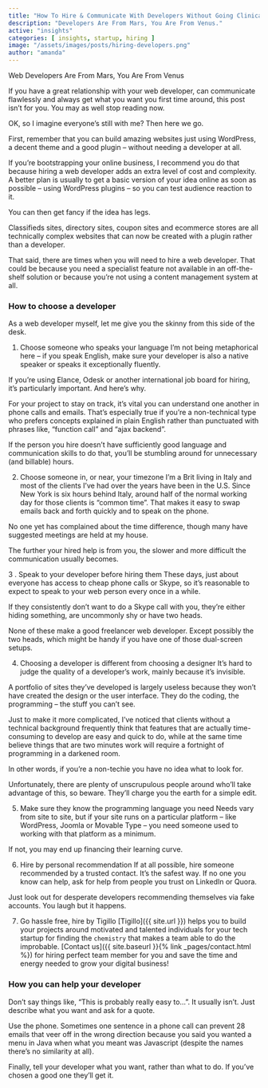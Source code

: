 ```yaml
---
title: "How To Hire & Communicate With Developers Without Going Clinically Insane"
description: "Developers Are From Mars, You Are From Venus."
active: "insights"
categories: [ insights, startup, hiring ]
image: "/assets/images/posts/hiring-developers.png"
author: "amanda"
---
```

Web Developers Are From Mars, You Are From Venus

If you have a great relationship with your web developer, can communicate flawlessly and always get what you want you first time around, this post isn’t for you. You may as well stop reading now.

OK, so I imagine everyone’s still with me? Then here we go.

First, remember that you can build amazing websites just using WordPress, a decent theme and a good plugin – without needing a developer at all.

If you’re bootstrapping your online business, I recommend you do that because hiring a web developer adds an extra level of cost and complexity. A better plan is usually to get a basic version of your idea online as soon as possible – using WordPress plugins – so you can test audience reaction to it.

You can then get fancy if the idea has legs.

Classifieds sites, directory sites, coupon sites and ecommerce stores are all technically complex websites that can now be created with a plugin rather than a developer.

That said, there are times when you will need to hire a web developer. That could be because you need a specialist feature not available in an off-the-shelf solution or because you’re not using a content management system at all.

### How to choose a developer
As a web developer myself, let me give you the skinny from this side of the desk.

1. Choose someone who speaks your language
I’m not being metaphorical here – if you speak English, make sure your developer is also a native speaker or speaks it exceptionally fluently.

If you’re using Elance, Odesk or another international job board for hiring, it’s particularly important. And here’s why.

For your project to stay on track, it’s vital you can understand one another in phone calls and emails. That’s especially true if you’re a non-technical type who prefers concepts explained in plain English rather than punctuated with phrases like, “function call” and “ajax backend”.

If the person you hire doesn’t have sufficiently good language and communication skills to do that, you’ll be stumbling around for unnecessary (and billable) hours.

2. Choose someone in, or near, your timezone
I’m a Brit living in Italy and most of the clients I’ve had over the years have been in the U.S. Since New York is six hours behind Italy, around half of the normal working day for those clients is “common time”. That makes it easy to swap emails back and forth quickly and to speak on the phone.

No one yet has complained about the time difference, though many have suggested meetings are held at my house.

The further your hired help is from you, the slower and more difficult the communication usually becomes.

3 . Speak to your developer before hiring them
These days, just about everyone has access to cheap phone calls or Skype, so it’s reasonable to expect to speak to your web person every once in a while.

If they consistently don’t want to do a Skype call with you, they’re either hiding something, are uncommonly shy or have two heads.

None of these make a good freelancer web developer. Except possibly the two heads, which might be handy if you have one of those dual-screen setups.

4. Choosing a developer is different from choosing a designer
It’s hard to judge the quality of a developer’s work, mainly because it’s invisible.

A portfolio of sites they’ve developed is largely useless because they won’t have created the design or the user interface. They do the coding, the programming – the stuff you can’t see.

Just to make it more complicated, I’ve noticed that clients without a technical background frequently think that features that are actually time-consuming to develop are easy and quick to do, while at the same time believe things that are two minutes work will require a fortnight of programming in a darkened room.

In other words, if you’re a non-techie you have no idea what to look for.

Unfortunately, there are plenty of unscrupulous people around who’ll take advantage of this, so beware. They’ll charge you the earth for a simple edit.

5. Make sure they know the programming language you need
Needs vary from site to site, but if your site runs on a particular platform – like WordPress, Joomla or Movable Type – you need someone used to working with that platform as a minimum.

If not, you may end up financing their learning curve.

6. Hire by personal recommendation
If at all possible, hire someone recommended by a trusted contact. It’s the safest way. If no one you know can help, ask for help from people you trust on LinkedIn or Quora.

Just look out for desperate developers recommending themselves via fake accounts. You laugh but it happens.

7. Go hassle free, hire by Tigillo
[Tigillo]({{ site.url }}) helps you to build your projects around motivated and talented individuals for your tech startup for finding the `chemistry` that makes a team able to do the improbable. [Contact us]({{ site.baseurl }}{% link _pages/contact.html %}) for hiring perfect team member for you and save the time and energy needed to grow your digital business!  

### How you can help your developer
Don’t say things like, “This is probably really easy to…”. It usually isn’t. Just describe what you want and ask for a quote.

Use the phone. Sometimes one sentence in a phone call can prevent 28 emails that veer off in the wrong direction because you said you wanted a menu in Java when what you meant was Javascript (despite the names there’s no similarity at all).

Finally, tell your developer what you want, rather than what to do. If you’ve chosen a good one they’ll get it.